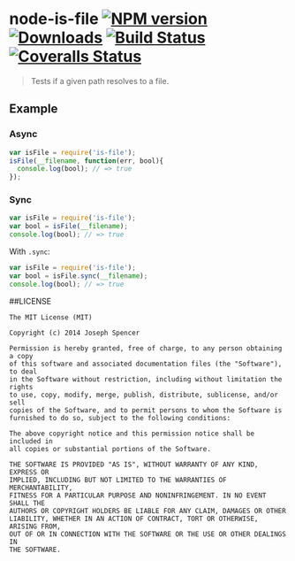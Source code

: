 # node-is-file [![NPM version][npm-image]][npm-url] [![Downloads][downloads-image]][npm-url] [![Build Status][travis-image]][travis-url] [![Coveralls Status][coveralls-image]][coveralls-url]
> Tests if a given path resolves to a file.

## Example

### Async

```javascript
var isFile = require('is-file');
isFile(__filename, function(err, bool){
  console.log(bool); // => true
});
```

### Sync

```javascript
var isFile = require('is-file');
var bool = isFile(__filename);
console.log(bool); // => true
```

With `.sync`:

```javascript
var isFile = require('is-file');
var bool = isFile.sync(__filename);
console.log(bool); // => true
```

##LICENSE
``````
The MIT License (MIT)

Copyright (c) 2014 Joseph Spencer

Permission is hereby granted, free of charge, to any person obtaining a copy
of this software and associated documentation files (the "Software"), to deal
in the Software without restriction, including without limitation the rights
to use, copy, modify, merge, publish, distribute, sublicense, and/or sell
copies of the Software, and to permit persons to whom the Software is
furnished to do so, subject to the following conditions:

The above copyright notice and this permission notice shall be included in
all copies or substantial portions of the Software.

THE SOFTWARE IS PROVIDED "AS IS", WITHOUT WARRANTY OF ANY KIND, EXPRESS OR
IMPLIED, INCLUDING BUT NOT LIMITED TO THE WARRANTIES OF MERCHANTABILITY,
FITNESS FOR A PARTICULAR PURPOSE AND NONINFRINGEMENT. IN NO EVENT SHALL THE
AUTHORS OR COPYRIGHT HOLDERS BE LIABLE FOR ANY CLAIM, DAMAGES OR OTHER
LIABILITY, WHETHER IN AN ACTION OF CONTRACT, TORT OR OTHERWISE, ARISING FROM,
OUT OF OR IN CONNECTION WITH THE SOFTWARE OR THE USE OR OTHER DEALINGS IN
THE SOFTWARE.
``````

[downloads-image]: http://img.shields.io/npm/dm/node-is-file.svg
[npm-url]: https://npmjs.org/package/node-is-file
[npm-image]: http://img.shields.io/npm/v/node-is-file.svg

[travis-url]: https://travis-ci.org/jsdevel/node-is-file
[travis-image]: http://img.shields.io/travis/jsdevel/node-is-file.svg

[coveralls-url]: https://coveralls.io/r/jsdevel/node-is-file
[coveralls-image]: http://img.shields.io/coveralls/jsdevel/node-is-file/master.svg
